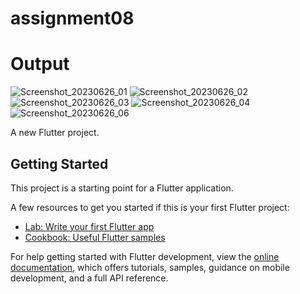 # assignment08

# Output
![Screenshot_20230626_01](https://github.com/BIPLOB-SHIL/Ostad_Flutter_Batch_03-Assignment08/assets/112534902/426deee9-70fc-418b-abf6-4ab998e847fe)
![Screenshot_20230626_02](https://github.com/BIPLOB-SHIL/Ostad_Flutter_Batch_03-Assignment08/assets/112534902/a2a76295-aa78-4b83-8ab9-37c63ca7b25b)
![Screenshot_20230626_03](https://github.com/BIPLOB-SHIL/Ostad_Flutter_Batch_03-Assignment08/assets/112534902/f527e1e2-637b-495a-950f-9bb48e891137)
![Screenshot_20230626_04](https://github.com/BIPLOB-SHIL/Ostad_Flutter_Batch_03-Assignment08/assets/112534902/7760d51e-599c-458f-a1dd-91c562cfa906)
![Screenshot_20230626_06](https://github.com/BIPLOB-SHIL/Ostad_Flutter_Batch_03-Assignment08/assets/112534902/6aacfbc8-326a-4f3e-8d65-83610a43a00f)



A new Flutter project.

## Getting Started

This project is a starting point for a Flutter application.

A few resources to get you started if this is your first Flutter project:

- [Lab: Write your first Flutter app](https://docs.flutter.dev/get-started/codelab)
- [Cookbook: Useful Flutter samples](https://docs.flutter.dev/cookbook)

For help getting started with Flutter development, view the
[online documentation](https://docs.flutter.dev/), which offers tutorials,
samples, guidance on mobile development, and a full API reference.

